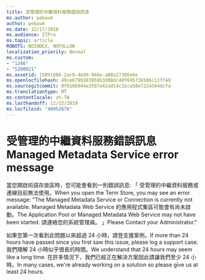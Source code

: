 ```yaml
---
title: 受管理的中繼資料服務錯誤訊息
ms.author: pebaum
author: pebaum
ms.date: 12/17/2018
ms.audience: ITPro
ms.topic: article
ROBOTS: NOINDEX, NOFOLLOW
localization_priority: Normal
ms.custom:
- "1246"
- "5200021"
ms.assetid: 15091086-2ac9-4e99-94be-a08a17386e6e
ms.openlocfilehash: 49ce6799383958b3d08dc40f695736586c11ff49
ms.sourcegitcommit: 0f0186044a3597e42ad14c32ca58e7224344dcfa
ms.translationtype: MT
ms.contentlocale: zh-TW
ms.lasthandoff: 12/15/2019
ms.locfileid: "40052676"
---
```

# <a name="managed-metadata-service-error-message"></a><span data-ttu-id="3dd11-102">受管理的中繼資料服務錯誤訊息</span><span class="sxs-lookup"><span data-stu-id="3dd11-102">Managed Metadata Service error message</span></span>

<span data-ttu-id="3dd11-103">當您開啟術語存放區時，您可能會看到一則錯誤訊息: 「 受管理的中繼資料服務或連線目前無法使用。</span><span class="sxs-lookup"><span data-stu-id="3dd11-103">When you open the Term Store, you may see an error message: "The Managed Metadata Service or Connection is currently not available.</span></span> <span data-ttu-id="3dd11-104">Managed Metadata Web Service 的應用程式集區可能會有尚未啟動。</span><span class="sxs-lookup"><span data-stu-id="3dd11-104">The Application Pool or Managed Metadata Web Service may not have been started.</span></span> <span data-ttu-id="3dd11-105">請連絡您的系統管理員。 」</span><span class="sxs-lookup"><span data-stu-id="3dd11-105">Please Contact your Administrator."</span></span>
  
<span data-ttu-id="3dd11-106">如果您第一次看到此問題以來超過 24 小時，請登支援案例。</span><span class="sxs-lookup"><span data-stu-id="3dd11-106">If more than 24 hours have passed since you first saw this issue, please log a support case.</span></span> <span data-ttu-id="3dd11-107">我們理解 24 小時似乎很長的時間。</span><span class="sxs-lookup"><span data-stu-id="3dd11-107">We understand that 24 hours may seem like a long time.</span></span> <span data-ttu-id="3dd11-108">在許多情況下，我們已經正在解決方案因此請讓我們至少 24 小時。</span><span class="sxs-lookup"><span data-stu-id="3dd11-108">In many cases, we're already working on a solution so please give us at least 24 hours.</span></span>
  